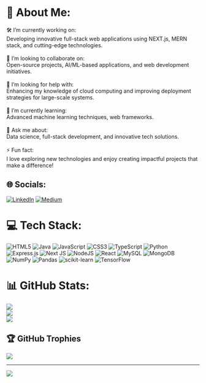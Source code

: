 # 💫 About Me:
🛠 I’m currently working on:<br>Developing innovative full-stack web applications using NEXT.js, MERN stack, and cutting-edge technologies.<br><br>🤝 I’m looking to collaborate on:<br>Open-source projects, AI/ML-based applications, and web development initiatives.<br><br>🧠 I’m looking for help with:<br>Enhancing my knowledge of cloud computing and improving deployment strategies for large-scale systems.<br><br>🌱 I’m currently learning:<br>Advanced machine learning techniques, web frameworks.<br><br>💬 Ask me about:<br>Data science, full-stack development, and innovative tech solutions.<br><br>⚡ Fun fact:<br>I love exploring new technologies and enjoy creating impactful projects that make a difference!


## 🌐 Socials:
[![LinkedIn](https://img.shields.io/badge/LinkedIn-%230077B5.svg?logo=linkedin&logoColor=white)](https://linkedin.com/in/vimal-murugesan) [![Medium](https://img.shields.io/badge/Medium-12100E?logo=medium&logoColor=white)](https://medium.com/@vimalmurugesan.edu) 

# 💻 Tech Stack:
![HTML5](https://img.shields.io/badge/html5-%23E34F26.svg?style=plastic&logo=html5&logoColor=white) ![Java](https://img.shields.io/badge/java-%23ED8B00.svg?style=plastic&logo=openjdk&logoColor=white) ![JavaScript](https://img.shields.io/badge/javascript-%23323330.svg?style=plastic&logo=javascript&logoColor=%23F7DF1E) ![CSS3](https://img.shields.io/badge/css3-%231572B6.svg?style=plastic&logo=css3&logoColor=white) ![TypeScript](https://img.shields.io/badge/typescript-%23007ACC.svg?style=plastic&logo=typescript&logoColor=white) ![Python](https://img.shields.io/badge/python-3670A0?style=plastic&logo=python&logoColor=ffdd54) ![Express.js](https://img.shields.io/badge/express.js-%23404d59.svg?style=plastic&logo=express&logoColor=%2361DAFB) ![Next JS](https://img.shields.io/badge/Next-black?style=plastic&logo=next.js&logoColor=white) ![NodeJS](https://img.shields.io/badge/node.js-6DA55F?style=plastic&logo=node.js&logoColor=white) ![React](https://img.shields.io/badge/react-%2320232a.svg?style=plastic&logo=react&logoColor=%2361DAFB) ![MySQL](https://img.shields.io/badge/mysql-4479A1.svg?style=plastic&logo=mysql&logoColor=white) ![MongoDB](https://img.shields.io/badge/MongoDB-%234ea94b.svg?style=plastic&logo=mongodb&logoColor=white) ![NumPy](https://img.shields.io/badge/numpy-%23013243.svg?style=plastic&logo=numpy&logoColor=white) ![Pandas](https://img.shields.io/badge/pandas-%23150458.svg?style=plastic&logo=pandas&logoColor=white) ![scikit-learn](https://img.shields.io/badge/scikit--learn-%23F7931E.svg?style=plastic&logo=scikit-learn&logoColor=white) ![TensorFlow](https://img.shields.io/badge/TensorFlow-%23FF6F00.svg?style=plastic&logo=TensorFlow&logoColor=white)
# 📊 GitHub Stats:
![](https://github-readme-stats.vercel.app/api?username=vimalmurugesanm&theme=dark&hide_border=false&include_all_commits=true&count_private=true)<br/>
![](https://github-readme-streak-stats.herokuapp.com/?user=vimalmurugesanm&theme=dark&hide_border=false)<br/>
![](https://github-readme-stats.vercel.app/api/top-langs/?username=vimalmurugesanm&theme=dark&hide_border=false&include_all_commits=true&count_private=true&layout=compact)

## 🏆 GitHub Trophies
![](https://github-profile-trophy.vercel.app/?username=vimalmurugesanm&theme=radical&no-frame=false&no-bg=true&margin-w=4)

---
[![](https://visitcount.itsvg.in/api?id=vimalmurugesanm&icon=0&color=0)](https://visitcount.itsvg.in)

<!-- Proudly created with GPRM ( https://gprm.itsvg.in ) -->
